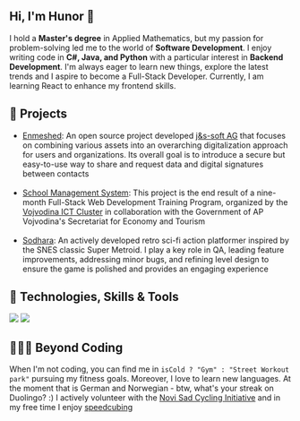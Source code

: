 <div>
  <section>
    <h1>Hi, I'm Hunor 👋</h1>
      <p>
        I hold a <strong>Master's degree</strong> in Applied Mathematics, but my passion for problem-solving led me to the world of <strong>Software Development</strong>. I enjoy writing code in <strong>C#, Java, and Python</strong> with a particular interest in <strong>Backend Development</strong>. I'm always eager to learn new things, explore the latest trends and I aspire to become a Full-Stack Developer. Currently, I am learning React to enhance my frontend skills.

  <section>
    <h2>🚀 Projects</h2>
    <ul>
      <li><a href="https://enmeshed.eu/">Enmeshed</a>: An open source project developed <a href="https://www.js-soft.com/en/">j&s-soft AG</a> that focuses on combining various assets into an overarching
digitalization approach for users and organizations. Its overall goal is to introduce a secure but easy-to-use way to share and request
data and digital signatures between contacts</li>
        <br>
<li>
    <a href="https://github.com/HunorTotBagi/school-management-system">School Management System</a>: This project is the end result of a nine-month Full-Stack Web Development Training Program, organized by the 
    <a href="https://vojvodinaictcluster.org/">Vojvodina ICT Cluster</a> in collaboration with the Government of AP Vojvodina's Secretariat for Economy and Tourism
</li><br>

  <li><a href="https://sodhara.com">Sodhara</a>: An actively developed retro sci-fi action platformer inspired by the SNES classic Super Metroid. I play a key role in QA, leading feature improvements, addressing minor bugs, and refining level design to ensure the game is polished and provides an engaging experience
</li>
    </ul>
  </section>

  <section>
    <h2>🔧 Technologies, Skills & Tools</h2>
    <div>
      <img src="https://skillicons.dev/icons?i=cs,java,py,js,dotnet,spring,hibernate,react,unity,mysql,postgres" />
      <img src="https://skillicons.dev/icons?i=docker,git,postman,windows,linux,visualstudio,vscode,eclipse,html,css" />
    </div>
  </section>

  <section>
    <h2>🚴‍♂️💪 Beyond Coding</h2>
    <p>
      When I'm not coding, you can find me in <code>isCold ? "Gym" : "Street Workout park"</code> pursuing my fitness goals. Moreover, I love to learn new languages. At the moment that is German and Norwegian - btw, what's your streak on Duolingo? :) I actively volunteer with the <a href="https://nsbi.org.rs/en">Novi Sad Cycling Initiative</a> and in my free time I enjoy <a href="https://en.wikipedia.org/wiki/Speedcubing">speedcubing</a>
    </p>
  </section>
</div>
